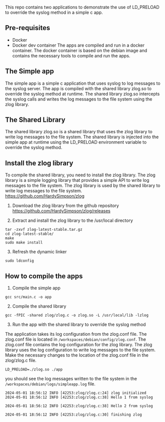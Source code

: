 This repo contains two applications to demonstrate the use of LD_PRELOAD to override the syslog method in a simple c app.

## Pre-requisites
- Docker
- Docker dev container
The apps are compiled and run in a docker container. The docker container is based on the debian image and contains the necessary tools to compile and run the apps.

## The Simple app
The simple app is a simple c application that uses syslog to log messages to the syslog server. The app is compiled with the shared library zlog.so to override the syslog method at runtime. The shared library zlog.so intercepts the syslog calls and writes the log messages to the file system using the zlog library.

## The Shared Library
The shared library zlog.so is a shared library that uses the zlog library to write log messages to the file system. The shared library is injected into the simple app at runtime using the LD_PRELOAD environment variable to override the syslog method.

## Install the zlog library
To compile the shared library, you need to install the zlog library. The zlog library is a simple logging library that provides a simple API to write log messages to the file system. The zlog library is used by the shared library to write log messages to the file system. https://github.com/HardySimpson/zlog

1. Download the zlog library from the github repository 
https://github.com/HardySimpson/zlog/releases  

2. Extract and install the zlog library to the /usr/local directory
```
tar -zxvf zlog-latest-stable.tar.gz
cd zlog-latest-stable/
make 
sudo make install
```

3. Refresh the dynamic linker
```
sudo ldconfig
```

## How to compile the apps

1. Compile the simple app
```
gcc src/main.c -o app
```

2. Compile the shared library
```
gcc -fPIC -shared zlog/zlog.c -o zlog.so -L /usr/local/lib -lzlog
```

3. Run the app with the shared library to override the syslog method

The application takes its log configuration from the zlog.conf file. The zlog.conf file is located in `/workspaces/debian/config/zlog.conf`. The zlog.conf file contains the log configuration for the zlog library. The zlog library uses the log configuration to write log messages to the file system.
Make the necessary changes to the location of the zlog.conf file in the zlog/zlog.c file.

```
LD_PRELOAD=./zlog.so ./app
```

you should see the log messages written to the file system in the `/workspaces/debian/logs/simpleapp.log` file.

```
2024-05-01 18:56:12 INFO [42253:zlog/zlog.c:24] zlog initialized
2024-05-01 18:56:12 INFO [42253:zlog/zlog.c:38] Hello 1 from syslog

2024-05-01 18:56:12 INFO [42253:zlog/zlog.c:38] Hello 2 from syslog

2024-05-01 18:56:12 INFO [42253:zlog/zlog.c:30] finishing zlog
```
